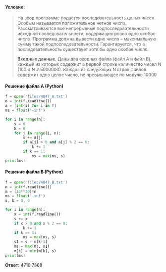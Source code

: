 #### Условие:
> На вход программе подается последовательность целых чисел. Особым называется положительное четное число. Рассматриваются все непрерывные подпоследовательности исходной последовательности, содержащих ровно одно особое число. Программа должна вывести одно число – максимальную сумму такой подпоследовательности. Гарантируется, что в последовательность существует хотя бы одно особое число.
> 
> **Входные данные.** Даны два входных файла (файл A и файл B), каждый из которых содержит в первой строке количество чисел N (100 ≤ N ≤ 5000000). Каждая из следующих N строк файлов содержит одно целое число, не превышающее по модулю 10000

#### Решение файла A (Python)
```python
f = open('files/4847_A.txt')
n = int(f.readline())
a = [int(i) for i in f]
ms = float('-inf')

for i in range(n):
    s = 0
    k = 0
    for j in range(i, n):
        s += a[j]
        if a[j] > 0 and a[j] % 2 == 0:
            k += 1
        if k == 1:
            ms = max(ms, s)
print(ms)
```

#### Решение файла B (Python)
```python
f = open('files/4847_B.txt')
n = int(f.readline())
m = [10**30]*n
ms = float('-inf')
s, k = 0, 0

for i in range(n):
    x = int(f.readline())
    s += x
    if x > 0 and x % 2 == 0:
        k += 1
    if k == 1:
        ms = max(ms, s)
    s1 = s - m[k-1]
    ms = max(ms, s1)
    m[k] = min(m[k], s)
print(ms)
```

**Ответ:** 4710 7368
